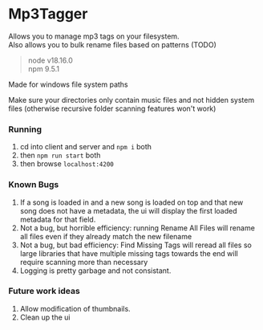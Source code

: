 # Mp3Tagger

Allows you to manage mp3 tags on your filesystem.  
Also allows you to bulk rename files based on patterns (TODO)

> node v18.16.0  
> npm 9.5.1

Made for windows file system paths

Make sure your directories only contain music files and not hidden system files (otherwise recursive folder scanning features won't work)

### Running
1. cd into client and server and `npm i` both
1. then `npm run start` both
1. then browse `localhost:4200`


### Known Bugs
1. If a song is loaded in and a new song is loaded on top and that new song does not have a metadata, the ui will display the first loaded metadata for that field.
1. Not a bug, but horrible efficiency: running Rename All Files will rename all files even if they already match the new filename
1. Not a bug, but bad efficiency: Find Missing Tags will reread all files so large libraries that have multiple missing tags towards the end will require scanning more than necessary
1. Logging is pretty garbage and not consistant.

### Future work ideas
1. Allow modification of thumbnails.
1. Clean up the ui